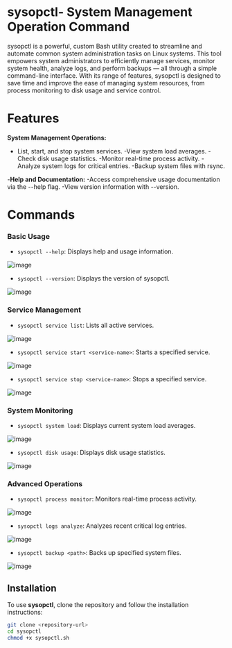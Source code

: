 # sysopctl- System Management Operation Command
sysopctl is a powerful, custom Bash utility created to streamline and automate common system administration tasks on Linux systems. This tool empowers system administrators to efficiently manage services, monitor system health, analyze logs, and perform backups — all through a simple command-line interface. With its range of features, sysopctl is designed to save time and improve the ease of managing system resources, from process monitoring to disk usage and service control.

# Features
**System Management Operations:**
- List, start, and stop system services.
-View system load averages.
-Check disk usage statistics.
-Monitor real-time process activity.
-Analyze system logs for critical entries.
-Backup system files with rsync.

-**Help and Documentation:**
-Access comprehensive usage documentation via the --help flag.
-View version information with --version.

# Commands

### Basic Usage
- `sysopctl --help`: Displays help and usage information.
  
 ![image](https://github.com/user-attachments/assets/060c1bb4-f803-43ce-baf5-d0cc633093cf)

- `sysopctl --version`: Displays the version of sysopctl.

 ![image](https://github.com/user-attachments/assets/178f81a0-4645-4866-909d-a6f0a3bd61e9)

### Service Management
- `sysopctl service list`: Lists all active services.
  
 ![image](https://github.com/user-attachments/assets/3ffe2a59-dce5-4540-9550-4666829c217a)

- `sysopctl service start <service-name>`: Starts a specified service.
  
 ![image](https://github.com/user-attachments/assets/47d2dd82-57bf-4898-b1ca-76b60c7e3803)

- `sysopctl service stop <service-name>`: Stops a specified service.
  
 ![image](https://github.com/user-attachments/assets/f80217f0-b05c-407f-bb22-a82e695075b9)


### System Monitoring
- `sysopctl system load`: Displays current system load averages.

![image](https://github.com/user-attachments/assets/907faf7b-25a7-44fd-bf30-a4eda72692f0)

- `sysopctl disk usage`: Displays disk usage statistics.
  
![image](https://github.com/user-attachments/assets/b14fd1b6-884a-4d3e-9297-8ebd4672ebc7)


### Advanced Operations
- `sysopctl process monitor`: Monitors real-time process activity.
  
 ![image](https://github.com/user-attachments/assets/04340d4c-f07b-46cf-a57a-d898886e6a68)

- `sysopctl logs analyze`: Analyzes recent critical log entries.
  
 ![image](https://github.com/user-attachments/assets/f545c5fa-6ff9-4b5a-8209-0ce9cd6ce470)

- `sysopctl backup <path>`: Backs up specified system files.

 ![image](https://github.com/user-attachments/assets/f17cba04-350b-471e-994f-d7ccbcc90b16)

 
## Installation

To use **sysopctl**, clone the repository and follow the installation instructions:

```bash
git clone <repository-url>
cd sysopctl
chmod +x sysopctl.sh
